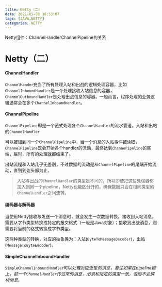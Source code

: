 ```yaml
---
title: Netty（二） 
date: 2021-05-08 18:53:07
tags: [JAVA,NETTY]
categories: NETTY
---
```

Netty组件：ChannelHandlerChannelPipeline的关系

<!-- more -->

# Netty（二）

#### ChannelHandler

`ChannelHander`充当了所有处理入站和出战的逻辑处理容器，比如`ChannelInboundHandler`是一个处理接收入站信息的容器，`ChannelOutboundHandler`是处理出战信息的容器。一般而言，程序处理的业务逻辑通常会在多个`ChannelInboundHandler`。



#### ChannelPipeline

`ChannelPipeline`即是一个链式处理各个`ChannelHandler`的流水管道。入站和出站的`ChannelHandler`

可以被加到同一个`ChannelPipeline`中，当一个消息的入站事件被读取，`ChannelPipeline`既会开始各个handler的流动，最终达到`ChannePipeline`的尾端，届时，所有的处理就都结束了。

出站流程和入站几乎无差别，不过数据的流动是从`ChannelPipeline`的尾端开始流动，直到到达头部为止。

> 入站与出战的`ChannelHandler`的类型是不同的，所以即使把这些处理器都加入到同一个pipeline，Netty也能区分开的，确保数据只会在相同类型的`ChannelHandler`之间流转。



#### 编码器与解码器

当使用Netty接收与发送一个消息时，就会发生一次数据转换。接收到入站消息，需要从字节类型转换成特定的报文格式（一般是Java对象）；接收到出战消息，则需要将当前的格式转换成字节类型。

这两种类型的转换，对应的抽象类为：入站(`ByteToMessageDecoder`)，出站(`MessageToByteEncoder`)。



#### SimpleChannelInboundHandler

`SimpleChannelInboundHandler`可以处理对应泛型<I>的消息，要注如果在pipeline链上，前一个`ChannelHandler`传过来的消息，必须和<I>指定的类型一致，否则不会解析消息。